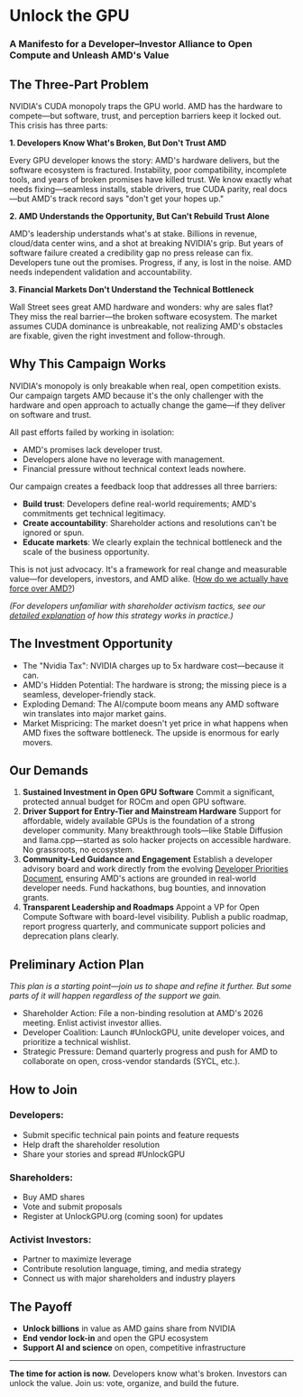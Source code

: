# Unlock the GPU 

### A Manifesto for a Developer–Investor Alliance to Open Compute and Unleash AMD's Value

## The Three-Part Problem

NVIDIA's CUDA monopoly traps the GPU world. AMD has the hardware to compete—but software, trust, and perception barriers keep it locked out. This crisis has three parts:

**1. Developers Know What's Broken, But Don't Trust AMD**

Every GPU developer knows the story: AMD's hardware delivers, but the software ecosystem is fractured. Instability, poor compatibility, incomplete tools, and years of broken promises have killed trust. We know exactly what needs fixing—seamless installs, stable drivers, true CUDA parity, real docs—but AMD's track record says "don't get your hopes up."

**2. AMD Understands the Opportunity, But Can't Rebuild Trust Alone**

AMD's leadership understands what's at stake. Billions in revenue, cloud/data center wins, and a shot at breaking NVIDIA's grip. But years of software failure created a credibility gap no press release can fix. Developers tune out the promises. Progress, if any, is lost in the noise. AMD needs independent validation and accountability.

**3. Financial Markets Don't Understand the Technical Bottleneck**

Wall Street sees great AMD hardware and wonders: why are sales flat? They miss the real barrier—the broken software ecosystem. The market assumes CUDA dominance is unbreakable, not realizing AMD's obstacles are fixable, given the right investment and follow-through.

## Why This Campaign Works

NVIDIA's monopoly is only breakable when real, open competition exists. Our campaign targets AMD because it's the only challenger with the hardware and open approach to actually change the game—if they deliver on software and trust.

All past efforts failed by working in isolation:
- AMD's promises lack developer trust.
- Developers alone have no leverage with management.
- Financial pressure without technical context leads nowhere.

Our campaign creates a feedback loop that addresses all three barriers:
- **Build trust**: Developers define real-world requirements; AMD's commitments get technical legitimacy.
- **Create accountability**: Shareholder actions and resolutions can't be ignored or spun.
- **Educate markets**: We clearly explain the technical bottleneck and the scale of the business opportunity.

This is not just advocacy. It's a framework for real change and measurable value—for developers, investors, and AMD alike. ([How do we actually have force over AMD?](/faq#actual-force))

*(For developers unfamiliar with shareholder activism tactics, see our [detailed explanation](/shareholder-activism) of how this strategy works in practice.)*

## The Investment Opportunity

- The "Nvidia Tax": NVIDIA charges up to 5x hardware cost—because it can.
- AMD's Hidden Potential: The hardware is strong; the missing piece is a seamless, developer-friendly stack.
- Exploding Demand: The AI/compute boom means any AMD software win translates into major market gains.
- Market Mispricing: The market doesn't yet price in what happens when AMD fixes the software bottleneck. The upside is enormous for early movers. 

## Our Demands

1. **Sustained Investment in Open GPU Software**
Commit a significant, protected annual budget for ROCm and open GPU software.
2. **Driver Support for Entry-Tier and Mainstream Hardware**
Support for affordable, widely available GPUs is the foundation of a strong developer community. Many breakthrough tools—like Stable Diffusion and llama.cpp—started as solo hacker projects on accessible hardware. No grassroots, no ecosystem.
3. **Community-Led Guidance and Engagement**
Establish a developer advisory board and work directly from the evolving [Developer Priorities Document](https://github.com/UnlockGPU/UnlockGPUWeb/blob/main/Priorities.md), ensuring AMD's actions are grounded in real-world developer needs. Fund hackathons, bug bounties, and innovation grants.
4. **Transparent Leadership and Roadmaps**
Appoint a VP for Open Compute Software with board-level visibility. Publish a public roadmap, report progress quarterly, and communicate support policies and deprecation plans clearly.


## Preliminary Action Plan

*This plan is a starting point—join us to shape and refine it further. But some parts of it will happen regardless of the support we gain.*
- Shareholder Action: File a non-binding resolution at AMD's 2026 meeting. Enlist activist investor allies.
- Developer Coalition: Launch #UnlockGPU, unite developer voices, and prioritize a technical wishlist.
- Strategic Pressure: Demand quarterly progress and push for AMD to collaborate on open, cross-vendor standards (SYCL, etc.).

## How to Join

### Developers:
- Submit specific technical pain points and feature requests
- Help draft the shareholder resolution
- Share your stories and spread #UnlockGPU

### Shareholders:
- Buy AMD shares
- Vote and submit proposals
- Register at UnlockGPU.org (coming soon) for updates

### Activist Investors:
- Partner to maximize leverage
- Contribute resolution language, timing, and media strategy
- Connect us with major shareholders and industry players


## The Payoff
- **Unlock billions** in value as AMD gains share from NVIDIA
- **End vendor lock-in** and open the GPU ecosystem
- **Support AI and science** on open, competitive infrastructure

---
**The time for action is now.** Developers know what's broken. Investors can unlock the value. Join us: vote, organize, and build the future.

